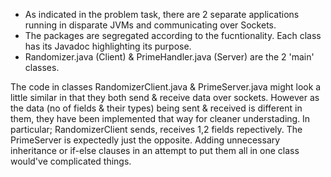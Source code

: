 * As indicated in the problem task, there are 2 separate applications running in disparate JVMs and communicating over Sockets.
* The packages are segregated according to the fucntionality. Each class has its Javadoc highlighting its purpose.
* Randomizer.java (Client) & PrimeHandler.java (Server) are the 2 'main' classes.

The code in classes RandomizerClient.java & PrimeServer.java might look a little similar in that they both send & receive data over sockets.
However as the data (no of fields & their types) being sent & received is different in them, they have been implemented that way for cleaner understading.
In particular; RandomizerClient sends, receives 1,2 fields repectively. The PrimeServer is expectedly just the opposite.
Adding unnecessary inheritance or if-else clauses in an attempt to put them all in one class would've complicated things.

